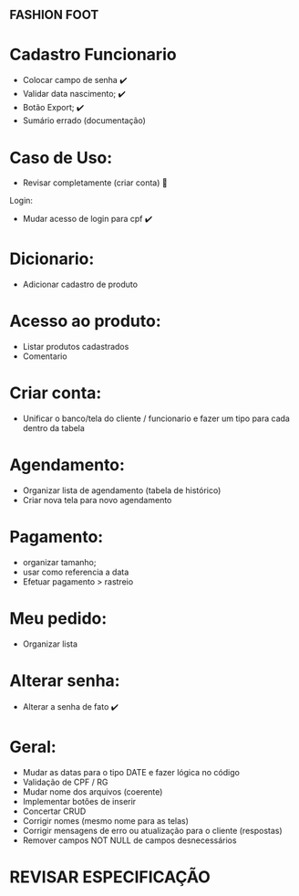 ## FASHION FOOT

# Cadastro Funcionario
- Colocar campo de senha :heavy_check_mark:
- Validar data nascimento; :heavy_check_mark:
- Botão Export; :heavy_check_mark:
- Sumário errado (documentação)

# Caso de Uso:
- Revisar completamente (criar conta) :arrows_counterclockwise:

Login:
- Mudar acesso de login para cpf :heavy_check_mark:

# Dicionario:
- Adicionar cadastro de produto

# Acesso ao produto:
- Listar produtos cadastrados
- Comentario

# Criar conta:
- Unificar o banco/tela do cliente / funcionario e fazer um tipo para cada dentro da tabela

# Agendamento:
- Organizar lista de agendamento (tabela de histórico)
- Criar nova tela para novo agendamento

# Pagamento:
- organizar tamanho;
- usar como referencia a data
- Efetuar pagamento > rastreio

# Meu pedido:
- Organizar lista

# Alterar senha:
- Alterar a senha de fato :heavy_check_mark:

# Geral:
- Mudar as datas para o tipo DATE e fazer lógica no código 
- Validação de CPF / RG
- Mudar nome dos arquivos (coerente)
- Implementar botões de inserir
- Concertar CRUD
- Corrigir nomes (mesmo nome para as telas)
- Corrigir mensagens de erro ou atualização para o cliente (respostas)
- Remover campos NOT NULL de campos desnecessários

# REVISAR ESPECIFICAÇÃO
